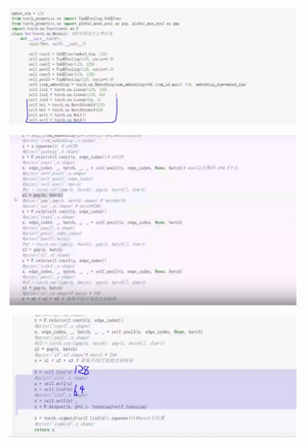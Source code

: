 ![image-20231025095032581](对图进行分类.assets/image-20231025095032581.png)

![image-20231025095145745](对图进行分类.assets/image-20231025095145745.png)

![image-20231025095205509](对图进行分类.assets/image-20231025095205509.png)